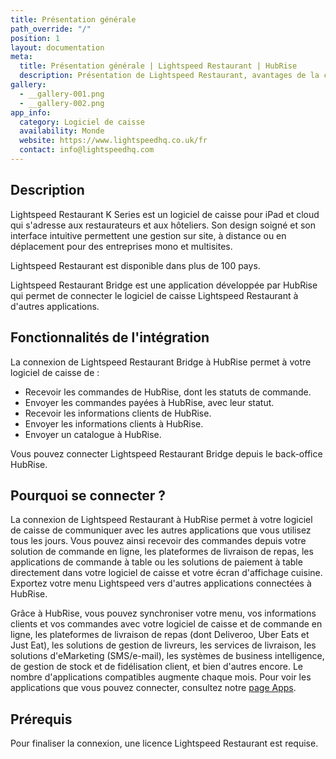 ```yaml
---
title: Présentation générale
path_override: "/"
position: 1
layout: documentation
meta:
  title: Présentation générale | Lightspeed Restaurant | HubRise
  description: Présentation de Lightspeed Restaurant, avantages de la connexion à HubRise, fonctionnalités de l'intégration. Synchronisez les données entre logiciel de caisse et applications.
gallery:
  - __gallery-001.png
  - __gallery-002.png
app_info:
  category: Logiciel de caisse
  availability: Monde
  website: https://www.lightspeedhq.co.uk/fr
  contact: info@lightspeedhq.com
---
```


## Description

Lightspeed Restaurant K Series est un logiciel de caisse pour iPad et cloud qui s'adresse aux restaurateurs et aux hôteliers. Son design soigné et son interface intuitive permettent une gestion sur site, à distance ou en déplacement pour des entreprises mono et multisites.

Lightspeed Restaurant est disponible dans plus de 100 pays.

Lightspeed Restaurant Bridge est une application développée par HubRise qui permet de connecter le logiciel de caisse Lightspeed Restaurant à d'autres applications.

## Fonctionnalités de l'intégration

La connexion de Lightspeed Restaurant Bridge à HubRise permet à votre logiciel de caisse de :

- Recevoir les commandes de HubRise, dont les statuts de commande.
- Envoyer les commandes payées à HubRise, avec leur statut.
- Recevoir les informations clients de HubRise.
- Envoyer les informations clients à HubRise.
- Envoyer un catalogue à HubRise.

Vous pouvez connecter Lightspeed Restaurant Bridge depuis le back-office HubRise.

## Pourquoi se connecter ?

La connexion de Lightspeed Restaurant à HubRise permet à votre logiciel de caisse de communiquer avec les autres applications que vous utilisez tous les jours. Vous pouvez ainsi recevoir des commandes depuis votre solution de commande en ligne, les plateformes de livraison de repas, les applications de commande à table ou les solutions de paiement à table directement dans votre logiciel de caisse et votre écran d'affichage cuisine. Exportez votre menu Lightspeed vers d'autres applications connectées à HubRise.

Grâce à HubRise, vous pouvez synchroniser votre menu, vos informations clients et vos commandes avec votre logiciel de caisse et de commande en ligne, les plateformes de livraison de repas (dont Deliveroo, Uber Eats et Just Eat), les solutions de gestion de livreurs, les services de livraison, les solutions d'eMarketing (SMS/e-mail), les systèmes de business intelligence, de gestion de stock et de fidélisation client, et bien d'autres encore. Le nombre d'applications compatibles augmente chaque mois. Pour voir les applications que vous pouvez connecter, consultez notre [page Apps](/apps).

## Prérequis

Pour finaliser la connexion, une licence Lightspeed Restaurant est requise.
